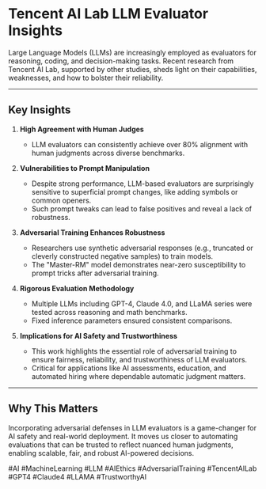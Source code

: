 # Tencent AI Lab LLM Evaluator Insights

Large Language Models (LLMs) are increasingly employed as evaluators for reasoning, coding, and decision-making tasks. Recent research from Tencent AI Lab, supported by other studies, sheds light on their capabilities, weaknesses, and how to bolster their reliability.

---

## Key Insights

1. **High Agreement with Human Judges**
   - LLM evaluators can consistently achieve over 80% alignment with human judgments across diverse benchmarks.

2. **Vulnerabilities to Prompt Manipulation**
   - Despite strong performance, LLM-based evaluators are surprisingly sensitive to superficial prompt changes, like adding symbols or common openers.
   - Such prompt tweaks can lead to false positives and reveal a lack of robustness.

3. **Adversarial Training Enhances Robustness**
   - Researchers use synthetic adversarial responses (e.g., truncated or cleverly constructed negative samples) to train models.
   - The "Master-RM" model demonstrates near-zero susceptibility to prompt tricks after adversarial training.

4. **Rigorous Evaluation Methodology**
   - Multiple LLMs including GPT-4, Claude 4.0, and LLaMA series were tested across reasoning and math benchmarks.
   - Fixed inference parameters ensured consistent comparisons.

5. **Implications for AI Safety and Trustworthiness**
   - This work highlights the essential role of adversarial training to ensure fairness, reliability, and trustworthiness of LLM evaluators.
   - Critical for applications like AI assessments, education, and automated hiring where dependable automatic judgment matters.

---

## Why This Matters

Incorporating adversarial defenses in LLM evaluators is a game-changer for AI safety and real-world deployment. It moves us closer to automating evaluations that can be trusted to reflect nuanced human judgments, enabling scalable, fair, and robust AI-powered decisions.

#AI #MachineLearning #LLM #AIEthics #AdversarialTraining #TencentAILab #GPT4 #Claude4 #LLAMA #TrustworthyAI
